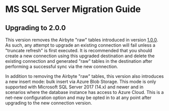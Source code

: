 # MS SQL Server Migration Guide

## Upgrading to 2.0.0

This version removes the Airbyte "raw" tables introduced in version [1.0.0](#upgrading-to-100).  As such,
any attempt to upgrade an existing connection will fail unless a "truncate refresh" is first executed.  It is 
recommended that you should create a new connection using this upgraded destination and delete the existing
connection and generated "raw" tables in the destination after performing a successful sync via the new connection.

In addition to removing the Airbyte "raw" tables, this version also introduces a new insert mode:  bulk insert via 
Azure Blob Storage.  This mode is only supported with Microsoft SQL Server 2017 (14.x) and newer and in scenarios where
the database instance has access to Azure Cloud.  This is a net-new configuration option and may be opted in to at any point after upgrading to 
the new connection version.